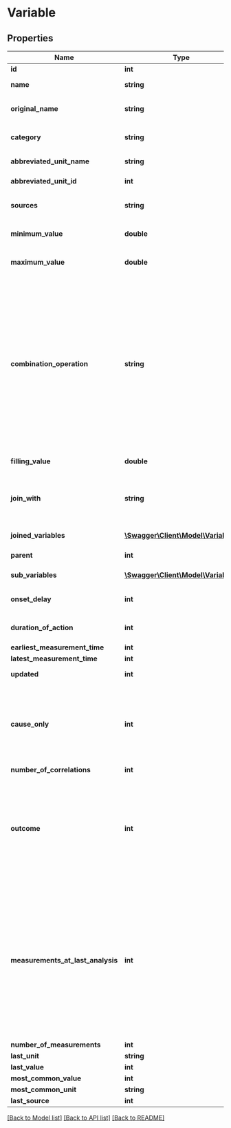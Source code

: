 # Variable

## Properties
Name | Type | Description | Notes
------------ | ------------- | ------------- | -------------
**id** | **int** | Variable ID | [optional] 
**name** | **string** | User-defined variable display name. | 
**original_name** | **string** | Name used when the variable was originally created in the `variables` table. | 
**category** | **string** | Variable category like Mood, Sleep, Physical Activity, Treatment, Symptom, etc. | 
**abbreviated_unit_name** | **string** | Abbreviated name of the default unit for the variable | 
**abbreviated_unit_id** | **int** | Id of the default unit for the variable | 
**sources** | **string** | Comma-separated list of source names to limit variables to those sources | 
**minimum_value** | **double** | Minimum reasonable value for this variable (uses default unit) | 
**maximum_value** | **double** | Maximum reasonable value for this variable (uses default unit) | 
**combination_operation** | **string** | Way to aggregate measurements over time. Options are \&quot;MEAN\&quot; or \&quot;SUM\&quot;.  SUM should be used for things like minutes of exercise.  If you use MEAN for exercise, then a person might exercise more minutes in one day but add separate measurements that were smaller.  So when we are doing correlational analysis, we would think that the person exercised less that day even though they exercised more.  Conversely, we must use MEAN for things such as ratings which cannot be SUMMED. | 
**filling_value** | **double** | Value for replacing null measurements | 
**join_with** | **string** | The Variable this Variable should be joined with. If the variable is joined with some other variable then it is not shown to user in the list of variables. | 
**joined_variables** | [**\Swagger\Client\Model\Variable[]**](Variable.md) | Array of Variables that are joined with this Variable | 
**parent** | **int** | Id of the parent variable if this variable has any parent | 
**sub_variables** | [**\Swagger\Client\Model\Variable[]**](Variable.md) | Array of Variables that are sub variables to this Variable | 
**onset_delay** | **int** | How long it takes for a measurement in this variable to take effect | 
**duration_of_action** | **int** | How long the effect of a measurement in this variable lasts | 
**earliest_measurement_time** | **int** | Earliest measurement time | 
**latest_measurement_time** | **int** | Latest measurement time | 
**updated** | **int** | When this variable or its settings were last updated | 
**cause_only** | **int** | A value of 1 indicates that this variable is generally a cause in a causal relationship.  An example of a causeOnly variable would be a variable such as Cloud Cover which would generally not be influenced by the behaviour of the user. | 
**number_of_correlations** | **int** | Number of correlations | 
**outcome** | **int** | Outcome variables (those with `outcome` == 1) are variables for which a human would generally want to identify the influencing factors.  These include symptoms of illness, physique, mood, cognitive performance, etc.  Generally correlation calculations are only performed on outcome variables. | 
**measurements_at_last_analysis** | **int** | The number of measurements that a given user had for this variable the last time a correlation calculation was performed. Generally correlation values are only updated once the current number of measurements for a variable is more than 10% greater than the measurementsAtLastAnalysis.  This avoids a computationally-demanding recalculation when there&#39;s not enough new data to make a significant difference in the correlation. | 
**number_of_measurements** | **int** | Number of measurements | 
**last_unit** | **string** | Last unit | 
**last_value** | **int** | Last value | 
**most_common_value** | **int** | Most common value | 
**most_common_unit** | **string** | Most common unit | 
**last_source** | **int** | Last source | 

[[Back to Model list]](../README.md#documentation-for-models) [[Back to API list]](../README.md#documentation-for-api-endpoints) [[Back to README]](../README.md)


